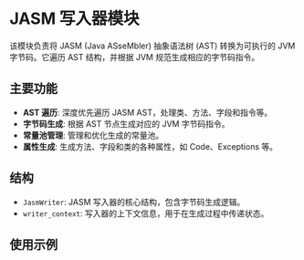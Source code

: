 # JASM 写入器模块

该模块负责将 JASM (Java ASseMbler) 抽象语法树 (AST) 转换为可执行的 JVM 字节码。它遍历 AST 结构，并根据 JVM 规范生成相应的字节码指令。

## 主要功能

- **AST 遍历**: 深度优先遍历 JASM AST，处理类、方法、字段和指令等。
- **字节码生成**: 根据 AST 节点生成对应的 JVM 字节码指令。
- **常量池管理**: 管理和优化生成的常量池。
- **属性生成**: 生成方法、字段和类的各种属性，如 Code、Exceptions 等。

## 结构

- `JasmWriter`: JASM 写入器的核心结构，包含字节码生成逻辑。
- `writer_context`: 写入器的上下文信息，用于在生成过程中传递状态。

## 使用示例